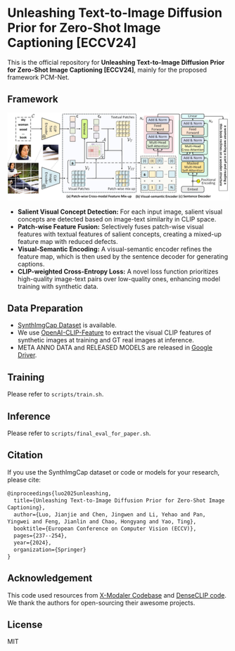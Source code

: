 # Unleashing Text-to-Image Diffusion Prior for Zero-Shot Image Captioning [ECCV24]

This is the official repository for **Unleashing Text-to-Image Diffusion Prior for Zero-Shot Image Captioning [ECCV24]**, mainly for the proposed framework PCM-Net.

## Framework
![pcmnet](imgs/framework.jpg)

- **Salient Visual Concept Detection:** For each input image, salient visual concepts are detected based on image-text similarity in CLIP space.
- **Patch-wise Feature Fusion:** Selectively fuses patch-wise visual features with textual features of salient concepts, creating a mixed-up feature map with reduced defects.
- **Visual-Semantic Encoding:** A visual-semantic encoder refines the feature map, which is then used by the sentence decoder for generating captions.
- **CLIP-weighted Cross-Entropy Loss:** A novel loss function prioritizes high-quality image-text pairs over low-quality ones, enhancing model training with synthetic data.


## Data Preparation

- [SynthImgCap Dataset](https://jianjieluo.github.io/SynthImgCap/#SynthImgCap) is available.
- We use [OpenAI-CLIP-Feature](https://github.com/jianjieluo/OpenAI-CLIP-Feature) to extract the visual CLIP features of synthetic images at training and GT real images at inference.
- META ANNO DATA and RELEASED MODELS are released in [Google Driver](https://drive.google.com/drive/folders/1sWlgeDKzKHRuAZAS-OuNWyct2yxE3qWD?usp=drive_link).


## Training
Please refer to `scripts/train.sh`.


## Inference
Please refer to `scripts/final_eval_for_paper.sh`.


## Citation
If you use the SynthImgCap dataset or code or models for your research, please cite:

```
@inproceedings{luo2025unleashing,
  title={Unleashing Text-to-Image Diffusion Prior for Zero-Shot Image Captioning},
  author={Luo, Jianjie and Chen, Jingwen and Li, Yehao and Pan, Yingwei and Feng, Jianlin and Chao, Hongyang and Yao, Ting},
  booktitle={European Conference on Computer Vision (ECCV)},
  pages={237--254},
  year={2024},
  organization={Springer}
}
```

## Acknowledgement
This code used resources from [X-Modaler Codebase](https://github.com/YehLi/xmodaler) and [DenseCLIP code](https://github.com/raoyongming/DenseCLIP). We thank the authors for open-sourcing their awesome projects.


## License

MIT
